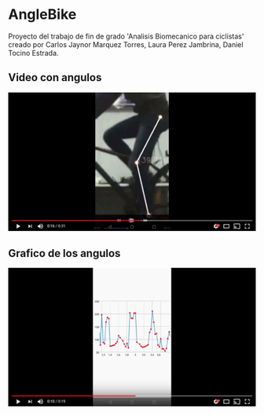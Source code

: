 # AngleBike
Proyecto del trabajo de fin de grado 'Analisis Biomecanico para ciclistas' creado por Carlos Jaynor Marquez Torres, Laura Perez Jambrina, Daniel Tocino Estrada.

## Video con angulos
[![Alt text for your video](imagenes/Resultado_video.jpg)](https://www.youtube.com/watch?v=BZ6KDBuNCKQ)

## Grafico de los angulos
[![Alt text for your video](imagenes/Grafico_datos.jpg)](https://www.youtube.com/watch?v=1dN16gS3PCo)
